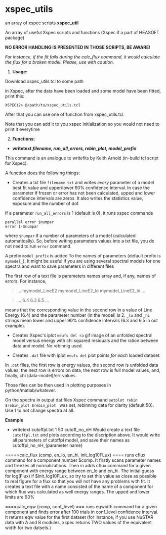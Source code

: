 # xspec_utils
 an array of xspec scripts
**xspec_util**

An array of useful Xspec scripts and functions (Xspec if a part of HEASOFT package)


**NO ERROR HANDLING IS PRESENTED IN THOSE SCRIPTS, BE AWARE!**

 _For instance, if the fit fails during the calc_flux command, it would calculate the flux for a broken model. Please, use with caution._ 



1. **Usage:**

Download xspec_utils.tcl to some path

in Xspec, after the data have been loaded and some model have been fitted, print this:
```
XSPEC12> @/path/to/xspec_utils.tcl
```
After that you can use one of function from xspec_utils.tcl. 


Note that you can add it to you xspec initialization so you would not need to print it everytime

2. **Functions:**
- **writetext _filename, run_all_errors, rebin_plot, model_prefix_**

This command is an analogue to writefits by Keith Arnold (in-build tcl script for Xspec).


A function does the following things:

- Creates a txt file `filename.txt` and writes _every_ parameter of a model best fit value and upper/lower 90% confidence interval. In case the parameter if frozen or error has not been calculated, upped and lower confidence intervals are zeros. It also writes the statistics value, exposure and the number of dof.

If a parameter `run_all_errors` is 1 (default is 0), it runs xspec commands 
```
parallel error $numpar 
error 1-$numpar
``` 
where `$numpar` if a number of parameters of a model (calculated automatically). So, before writing parameters values into a txt file,  you do not need to run `error` command.

A prefix `model_prefix` is added To the names of parameters  (default prefix is `mymodel_`). It might be useful if you are using several spectral models for one spectra and want to save parameters in different files


The first row of a text file is parameters names array and, if any, names of errors. 
For instance,  
> ...  mymodel_LineE2 mymodel_LineE2_lo mymodel_LineE2_hi  ...

> ...  6.4            6.3                6.5 ...

means that the corresponding value in the second row in a value of Line Energy (6.4) and the parameter number (in the model) is 2. `_lo` and `_hi` strings mean lower and upper 90% confidence intervals (6.3 and 6.5 in out example).

- Creates Xspec's iplot `eeufs del ra` gif image of an unfolded spectral model versus energy with chi squared residuals and the ration between  data and  model. No rebinnig used.



- Creates `.dat` file with iplot `eeufs del` plot points _for each_ loaded dataset. 

In `.dat` files, the first row is energy values, the second row is unfolded data values, the next row is errors on data, the next row is full model values, and, finally,  chi (data-model)/err values.

Those files can be then used in plotting purposes in python/matlab/whatever.

On the spectra in output dat files Xspec command `setplot rebin $rebin_plot $rebin_plot ` was set, rebinning data for clarity (default 50). Use 1 to not change spectra at all.

**Example**
- writetext cutoffpl.txt 1 50 cutoff_no_nH
Would create a text file `cutoffpl.txt`  and plots according to the discription above. It would write all parameters of cutoffpl model, and save their names as cutoffpl_no_nH_{parameter name}

=====calc_flux (comp, en_lo, en_hi, init_log10FLux) ====
runs cflux command for a component number $comp.
It firstly scans parameter names and freezes all normalizations.
Then in adds cflux command for a given component with energy range between en_lo and en_hi.
The initial guess for log(Flux) if $init_log10FLux, so try to set this value as close as possible to real figure for a flux so that you will not have any problems with fit.
It creates a text file with a name consisted of the name of a component for which flux was calculated as well energy ranges.
The upped and lower limits are 90%

====calc_eqw (comp, conf_level) ===
runs eqwidth command for a given component and finds error after 100 trials in conf_level confidence interval.
It returns eqw value for the first dataset (for instance, if you use NuSTAR data with A and B modules, xspec returns TWO values of the equivalent width for two datsets.)




